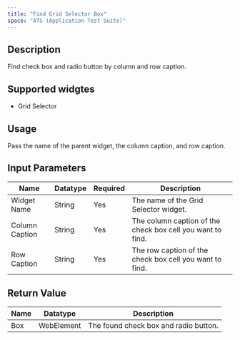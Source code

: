 ```yaml
---
title: "Find Grid Selector Box"
space: "ATS (Application Test Suite)"
---
```

## Description

Find check box and radio button by column and row caption.

## Supported widgtes

 + Grid Selector

## Usage

Pass the name of the parent widget, the column caption, and row caption.

## Input Parameters

Name | Datatype | Required | Description
---- | -------- | -------- | ---------------
Widget Name | String | Yes | The name of the Grid Selector widget.
Column Caption | String | Yes | The column caption of the check box cell you want to find.
Row Caption | String | Yes | The row caption of the check box cell you want to find.

## Return Value

Name | Datatype | Description
---- | --------- | ---------------
Box | WebElement | The found check box and radio button.

